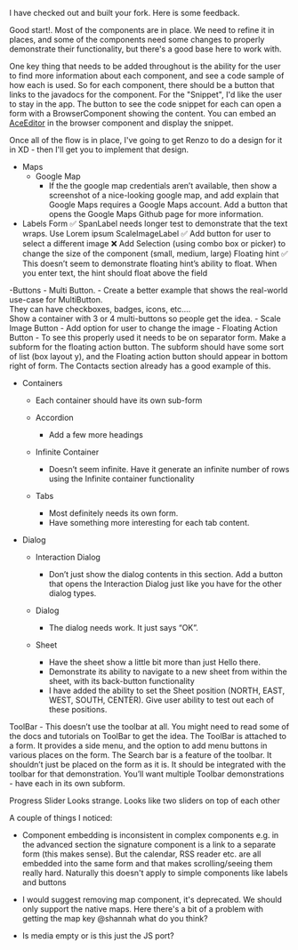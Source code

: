 I have checked out and built your fork.  Here is some feedback.

Good start!.  Most of the components are in place.  We need to refine it in places, and some of the components need some changes to properly demonstrate their functionality, but there's a good base here to work with.

One key thing that needs to be added throughout is the ability for the user to find more information about each component, and see a code sample of how each is used.  So for each component, there should be a button that links to the javadocs for the component.  For the "Snippet", I'd like the user to stay in the app.  The button to see the code snippet for each can open a form with a BrowserComponent showing the content.  You can embed an [AceEditor](https://ace.c9.io/) in the browser component and display the snippet.

Once all of the flow is in place, I've going to get Renzo to do a design for it in XD - then I'll get you to implement that design.

- Maps
	- Google Map
		- If the the google map credentials aren’t available, then show a screenshot of a nice-looking google map, and add explain that Google Maps requires a Google Maps account.  Add a button that opens  the Google Maps Github page for more information.	
- Labels Form
	✅ SpanLabel needs longer test to demonstrate that the text wraps.  Use Lorem ipsum
	ScaleImageLabel 
  		✅ Add button for user to select a different image
		❌ Add Selection (using combo box or picker) to change the size of the component (small, medium, large)
	Floating hint
        ✅ This doesn’t seem to demonstrate floating hint’s ability to float.   When you enter text, the hint should float above the field

-Buttons
	- Multi Button.
	    - Create a better example that shows the real-world use-case for MultiButton.  
		    They can have checkboxes, badges, icons, etc….   
		    Show a container with 3 or 4 multi-buttons so people get the idea.
	- Scale Image Button
		- Add option for user to change the image
	- Floating Action Button
		- To see this properly used it needs to be on separator form. Make a subform for the floating 
		action button.  The subform should have some sort of list (box layout y), and the Floating action
		button should appear in bottom right of form.  The Contacts section already has a good example of this.

- Containers

	- Each container should have its own sub-form

	- Accordion
		- Add a few more headings
	- Infinite Container
		- Doesn’t seem infinite.  Have it generate an infinite number of rows using the Infinite container functionality
	- Tabs
		- Most definitely needs its own form.
		- Have something more interesting for each tab content.


- Dialog

	- Interaction Dialog
		- Don’t just show the dialog contents in this section.  Add a button that opens the Interaction Dialog 
		    just like you have for the other dialog types.

	- Dialog
		- The dialog needs work.  It just says “OK”.   
	- Sheet
		- Have the sheet show a little bit more than just Hello there.
		- Demonstrate its ability to navigate to a new sheet from within the sheet, with its back-button 
		functionality
		- I have added the ability to set the Sheet position (NORTH, EAST, WEST, SOUTH, CENTER).  Give user 
		ability to test out each of these positions.

ToolBar
	-  This doesn’t use the toolbar at all.  You might need to read some of the docs and tutorials on 
	ToolBar to get the idea.  The ToolBar is attached to a form.  It provides a side menu, and the option to add menu buttons in various places on the form.   The Search bar is a feature of the toolbar.  It shouldn’t just be placed on the form as it is.  It should be integrated with the toolbar for that demonstration.  You’ll want multiple Toolbar demonstrations - have each in its own subform.

Progress 
    Slider Looks strange. Looks like two sliders on top of each other



A couple of things I noticed:

- Component embedding is inconsistent in complex components e.g. in the advanced section the signature component is a link to a separate form (this makes sense). But the calendar, RSS reader etc. are all embedded into the same form and that makes scrolling/seeing them really hard.
Naturally this doesn't apply to simple components like labels and buttons

- I would suggest removing map component, it's deprecated. We should only support the native maps. Here there's a bit of a problem with getting the map key @shannah what do you think?

- Is media empty or is this just the JS port?